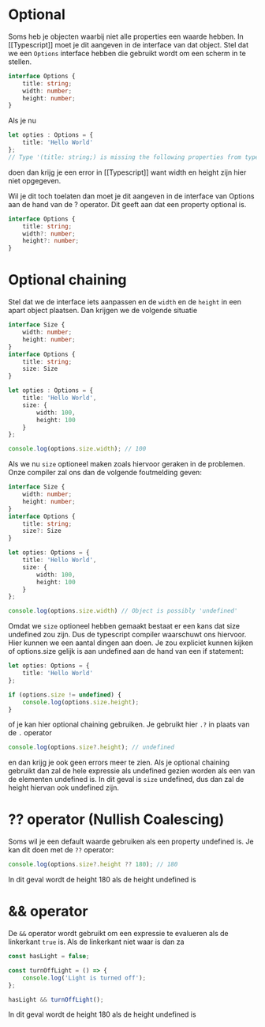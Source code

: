 # Optional
Soms heb je objecten waarbij niet alle properties een waarde hebben. In [[Typescript]] moet je dit aangeven in de interface van dat object. Stel dat we een `Options` interface hebben die gebruikt wordt om een scherm in te stellen.
```ts
interface Options {
	title: string;
	width: number;
	height: number;
}
```

Als je nu
```ts
let opties : Options = {
	title: 'Hello World'
};
// Type '(title: string;) is missing the following properties from type 'Options': width, height (2739)
```

doen dan krijg je een error in [[Typescript]] want width en height zijn hier niet opgegeven.

Wil je dit toch toelaten dan moet je dit aangeven in de interface van Options aan de hand van de ? operator. Dit geeft aan dat een property optional is.
```ts
interface Options {
	title: string;
	width?: number;
	height?: number;
}
```

# Optional chaining
Stel dat we de interface iets aanpassen en de `width` en de `height` in een apart object plaatsen. Dan krijgen we de volgende situatie
```ts
interface Size {
	width: number;
	height: number;
}
interface Options {
	title: string;
	size: Size
}

let opties : Options = {
	title: 'Hello World',
	size: {
		width: 100,
		height: 100
	}
};

console.log(options.size.width); // 100
```

Als we nu `size` optioneel maken zoals hiervoor geraken in de problemen. Onze compiler zal ons dan de volgende foutmelding geven:
```ts
interface Size {
	width: number;
	height: number;
}
interface Options {
	title: string;
	size?: Size
}

let opties: Options = {
	title: 'Hello World',
	size: {
		width: 100,
		height: 100
	}
};

console.log(options.size.width) // Object is possibly 'undefined'
```

Omdat we `size` optioneel hebben gemaakt bestaat er een kans dat size undefined zou zijn. Dus de typescript compiler waarschuwt ons hiervoor. Hier kunnen we een aantal dingen aan doen. Je zou expliciet kunnen kijken of options.size gelijk is aan undefined aan de hand van een if statement:
```ts
let opties: Options = {
	title: 'Hello World'
};

if (options.size != undefined) {
	console.log(options.size.height);
}
```
of je kan hier optional chaining gebruiken. Je gebruikt hier `.?` in plaats van de `.` operator
```ts
console.log(options.size?.height); // undefined
```
en dan krijg je ook geen errors meer te zien. Als je optional chaining gebruikt dan zal de hele expressie als undefined gezien worden als een van de elementen undefined is. In dit geval is `size` undefined, dus dan zal de height hiervan ook undefined zijn.

# ?? operator (Nullish Coalescing)
Soms wil je een default waarde gebruiken als een property undefined is. Je kan dit doen met de `??` operator:
```ts
console.log(options.size?.height ?? 180); // 180
```
In dit geval wordt de height 180 als de height undefined is
# && operator
De `&&` operator wordt gebruikt om een expressie te evalueren als de linkerkant `true` is. Als de linkerkant niet waar is dan za
```ts
const hasLight = false;

const turnOffLight = () => {
	console.log('Light is turned off');
};

hasLight && turnOffLight();
```
In dit geval wordt de height 180 als de height undefined is